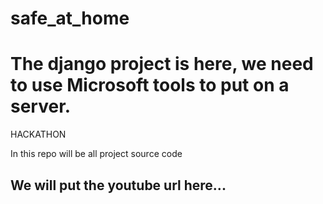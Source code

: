 # safe_at_home
# The django project is here, we need to use Microsoft tools to put on a server.

HACKATHON

In this repo will be all project source code

## We will put the youtube url here...